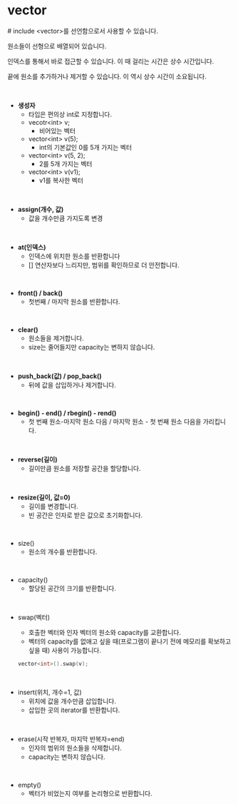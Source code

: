 # vector

\# include \<vector>를 선언함으로서 사용할 수 있습니다.

원소들이 선형으로 배열되어 있습니다.

인덱스를 통해서 바로 접근할 수 있습니다. 이 때 걸리는 시간은 상수 시간입니다.

끝에 원소를 추가하거나 제거할 수 있습니다. 이 역시 상수 시간이 소요됩니다.

<br>

* **생성자** 
  * 타입은 편의상 int로 지정합니다.
  * vecotr\<int> v;
    * 비어있는 벡터
  * vector\<int> v(5); 
    * int의 기본값인 0를 5개 가지는 벡터
  * vector\<int> v(5, 2);
    * 2를 5개 가지는 벡터
  * vector\<int> v(v1);
    * v1를 복사한 벡터

<br>

* **assign(개수, 값)**
  * 값을 개수만큼 가지도록 변경

<br>

* **at(인덱스)**
  * 인덱스에 위치한 원소를 반환합니다
  * [] 연산자보다 느리지만, 범위를 확인하므로 더 안전합니다.

<br>

* **front() / back()**
  * 첫번째 / 마지막 원소를 반환합니다.

<br>

* **clear()**
  * 원소들을 제거합니다.
  * size는 줄어들지만 capacity는 변하지 않습니다.

<br>

* **push_back(값) / pop_back()**
  * 뒤에 값을 삽입하거나 제거합니다.

<br>

* **begin() - end() / rbegin() - rend()**
  * 첫 번째 원소-마지막 원소 다음 / 마지막 원소 - 첫 번째 원소 다음을 가리킵니다.

<br>

* **reverse(길이)**
  * 길이만큼 원소를 저장할 공간을 할당합니다.

<br>

* **resize(길이, 값=0)**
  * 길이를 변경합니다.
  * 빈 공간은 인자로 받은 값으로 초기화합니다.

<br>

* size()
  * 원소의 개수를 반환합니다.

<br>

* capacity()
  * 할당된 공간의 크기를 반환합니다.

<br>

* swap(벡터)

  * 호출한 벡터와 인자 벡터의 원소와 capacity를 교환합니다.
  * 벡터의 capacity를 없애고 싶을 때(프로그램이 끝나기 전에 메모리를 확보하고 싶을 때) 사용이 가능합니다.

  ``` c++
  vector<int>().swap(v);
  ```

<br>

* insert(위치, 개수=1, 값)
  * 위치에 값을 개수만큼 삽입합니다.
  * 삽입한 곳의 iterator를 반환합니다.

<br>

* erase(시작 반복자, 마지막 반복자=end)
  * 인자의 범위의 원소들을 삭제합니다.
  * capacity는 변하지 않습니다.

<br>

* empty()
  * 벡터가 비었는지 여부를 논리형으로 반환합니다.

<br>







